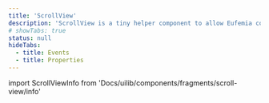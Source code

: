 ```yaml
---
title: 'ScrollView'
description: 'ScrollView is a tiny helper component to allow Eufemia controlling the UX.'
# showTabs: true
status: null
hideTabs:
  - title: Events
  - title: Properties
---
```


import ScrollViewInfo from 'Docs/uilib/components/fragments/scroll-view/info'

<ScrollViewInfo />
